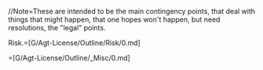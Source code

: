 //Note=These are intended to be the main contingency points, that deal with things that might happen, that one hopes won't happen, but need resolutions, the "legal" points.

Risk.=[G/Agt-License/Outline/Risk/0.md]

=[G/Agt-License/Outline/_Misc/0.md]
